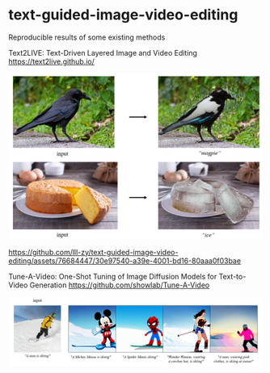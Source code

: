 # text-guided-image-video-editing
Reproducible results of some existing methods

Text2LIVE: Text-Driven Layered Image and Video Editing
https://text2live.github.io/

![image](https://github.com/lll-zy/text-guided-image-video-editing/blob/main/img1.png)

https://github.com/lll-zy/text-guided-image-video-editing/assets/76684447/30e97540-a39e-4001-bd16-80aaa0f03bae



Tune-A-Video: One-Shot Tuning of Image Diffusion Models for Text-to-Video Generation
https://github.com/showlab/Tune-A-Video

![image](https://github.com/lll-zy/text-guided-image-video-editing/blob/main/img2.png)
